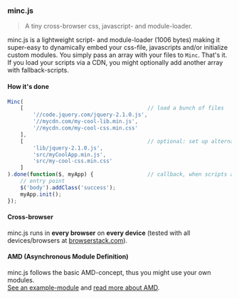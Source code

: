### minc.js

> A tiny cross-browser css, javascript- and module-loader.

minc.js is a lightweight script- and module-loader (1006 bytes) making it super-easy to dynamically embed your css-file, javascripts and/or initialize custom modules.
You simply pass an array with your files to `Minc`. That's it.<br>
If you load your scripts via a CDN, you might optionally add another array with fallback-scripts.<br>
 
#### How it's done
 
```javascript
Minc(
	[										// load a bunch of files
		'//code.jquery.com/jquery-2.1.0.js',
		'//mycdn.com/my-cool-lib.min.js',
		'//mycdn.com/my-cool-css.min.css'
	],
	[										// optional: set up alternatives, if the CDN is down...
		'lib/jquery-2.1.0.js',
		'src/myCoolApp.min.js',
		'src/my-cool-css.min.css'
	]
).done(function($, myApp) {					// callback, when scripts are being loaded
	// entry point
	$('body').addClass('success');
	myApp.init();
});
```

#### Cross-browser

minc.js runs in **every browser** on **every device** (tested with all devices/browsers at [browserstack.com](http://www.browserstack.com/screenshots)).

#### AMD (Asynchronous Module Definition)

minc.js follows the basic AMD-concept, thus you might use your own modules.<br>
[See an example-module](https://github.com/misantronic/minc/blob/master/examples/lib/test-lib.js) and [read more about AMD](http://addyosmani.com/writing-modular-js/).